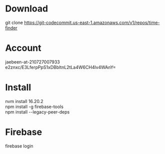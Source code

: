 # Download
git clone https://git-codecommit.us-east-1.amazonaws.com/v1/repos/time-finder

# Account
jaebeen-at-210727007933 \
e2znxc/E3LferpPpS1xDBbltnL2tLa4W6CH4lv4WAnY=

# Install 
nvm install 16.20.2 \
npm install -g firebase-tools \
npm install --legacy-peer-deps

# Firebase
firebase login